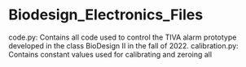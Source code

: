 # Biodesign_Electronics_Files

code.py: Contains all code used to control the TIVA alarm prototype developed in the class BioDesign II in the fall of 2022.
calibration.py: Contains constant values used for calibrating and zeroing all 
